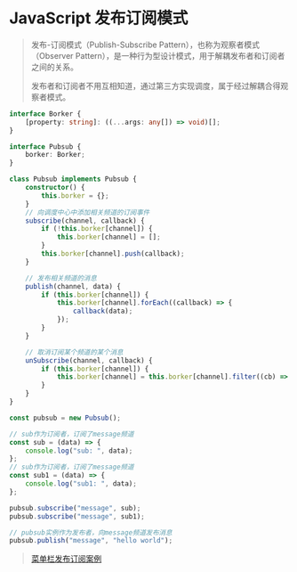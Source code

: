 # JavaScript 发布订阅模式

> 发布-订阅模式（Publish-Subscribe Pattern），也称为观察者模式（Observer Pattern），是一种行为型设计模式，用于解耦发布者和订阅者之间的关系。
>
> 发布者和订阅者不用互相知道，通过第三方实现调度，属于经过解耦合得观察者模式。

```ts
interface Borker {
	[property: string]: ((...args: any[]) => void)[];
}

interface Pubsub {
	borker: Borker;
}

class Pubsub implements Pubsub {
	constructor() {
		this.borker = {};
	}
	// 向调度中心中添加相关频道的订阅事件
	subscribe(channel, callback) {
		if (!this.borker[channel]) {
			this.borker[channel] = [];
		}
		this.borker[channel].push(callback);
	}

	// 发布相关频道的消息
	publish(channel, data) {
		if (this.borker[channel]) {
			this.borker[channel].forEach((callback) => {
				callback(data);
			});
		}
	}

	// 取消订阅某个频道的某个消息
	unSubscribe(channel, callback) {
		if (this.borker[channel]) {
			this.borker[channel] = this.borker[channel].filter((cb) => cb !== callback);
		}
	}
}

const pubsub = new Pubsub();

// sub作为订阅者，订阅了message频道
const sub = (data) => {
	console.log("sub: ", data);
};
// sub作为订阅者，订阅了message频道
const sub1 = (data) => {
	console.log("sub1: ", data);
};

pubsub.subscribe("message", sub);
pubsub.subscribe("message", sub1);

// pubsub实例作为发布者，向message频道发布消息
pubsub.publish("message", "hello world");
```

> [菜单栏发布订阅案例](https://github.com/dayDreamer-byte/reading-notes/blob/main/JavaScript%E8%AE%BE%E8%AE%A1%E6%A8%A1%E5%BC%8F/013-%E5%8F%91%E5%B8%83%E8%AE%A2%E9%98%85%E6%A8%A1%E5%BC%8F/01.html)
